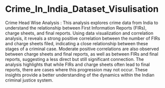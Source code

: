 # Crime_In_India_Dataset_Visulisation
Crime Head Wise Analysis : 
                        This analysis explores crime data from India to understand the relationship between First Information Reports (FIRs), charge sheets, and final reports. Using data visualization and correlation analysis, it reveals a strong positive correlation between the number of FIRs and charge sheets filed, indicating a close relationship between these stages of a criminal case. Moderate positive correlations are also observed between charge sheets and final reports, as well as between FIRs and final reports, suggesting a less direct but still significant connection. The analysis highlights that while FIRs and charge sheets often lead to final reports, there are cases where this progression may not occur. These insights provide a better understanding of the dynamics within the Indian criminal justice system.
